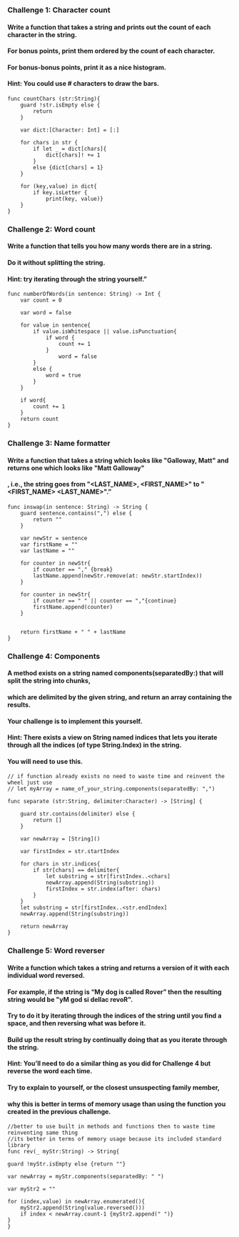 ### Challenge 1: Character count
#### Write a function that takes a string and prints out the count of each character in the string.
#### For bonus points, print them ordered by the count of each character.
#### For bonus-bonus points, print it as a nice histogram.
#### Hint: You could use # characters to draw the bars.
```
func countChars (str:String){
    guard !str.isEmpty else {
        return
    }
    
    var dict:[Character: Int] = [:]
    
    for chars in str {
        if let _ = dict[chars]{
            dict[chars]! += 1
        }
        else {dict[chars] = 1}
    }
    
    for (key,value) in dict{
        if key.isLetter {
            print(key, value)}
    }
}
```
### Challenge 2: Word count
#### Write a function that tells you how many words there are in a string. 
#### Do it without splitting the string.
#### Hint: try iterating through the string yourself.”
```
func numberOfWords(in sentence: String) -> Int {
    var count = 0
    
    var word = false
    
    for value in sentence{
        if value.isWhitespace || value.isPunctuation{
            if word {
                count += 1
            }
                word = false
        }
        else {
            word = true
        }
    }
    
    if word{
        count += 1
    }
    return count
}
```
### Challenge 3: Name formatter
#### Write a function that takes a string which looks like "Galloway, Matt" and returns one which looks like "Matt Galloway"
#### , i.e., the string goes from "<LAST_NAME>, <FIRST_NAME>" to "<FIRST_NAME> <LAST_NAME>".”
```
func inswap(in sentence: String) -> String {
    guard sentence.contains(",") else {
        return ""
    }
    
    var newStr = sentence
    var firstName = ""
    var lastName = ""
    
    for counter in newStr{
        if counter == "," {break}
        lastName.append(newStr.remove(at: newStr.startIndex))
    }
    
    for counter in newStr{
        if counter == " " || counter == ","{continue}
        firstName.append(counter)
    }
    
    
    return firstName + " " + lastName
}
```
### Challenge 4: Components
#### A method exists on a string named components(separatedBy:) that will split the string into chunks,
#### which are delimited by the given string, and return an array containing the results.
#### Your challenge is to implement this yourself.
#### Hint: There exists a view on String named indices that lets you iterate through all the indices (of type String.Index) in the string.
#### You will need to use this.
```
// if function already exists no need to waste time and reinvent the wheel just use 
// let myArray = name_of_your_string.components(separatedBy: ",")

func separate (str:String, delimiter:Character) -> [String] {
    
    guard str.contains(delimiter) else {
        return []
    }
    
    var newArray = [String]()
    
    var firstIndex = str.startIndex
    
    for chars in str.indices{
        if str[chars] == delimiter{
            let substring = str[firstIndex..<chars]
            newArray.append(String(substring))
            firstIndex = str.index(after: chars)
        }
    }
    let substring = str[firstIndex..<str.endIndex]
    newArray.append(String(substring))
    
    return newArray
}
```
### Challenge 5: Word reverser
#### Write a function which takes a string and returns a version of it with each individual word reversed.
#### For example, if the string is “My dog is called Rover” then the resulting string would be "yM god si dellac revoR".
#### Try to do it by iterating through the indices of the string until you find a space, and then reversing what was before it.
#### Build up the result string by continually doing that as you iterate through the string.
#### Hint: You’ll need to do a similar thing as you did for Challenge 4 but reverse the word each time.
#### Try to explain to yourself, or the closest unsuspecting family member,
#### why this is better in terms of memory usage than using the function you created in the previous challenge.
```
//better to use built in methods and functions then to waste time reinventing same thing
//its better in terms of memory usage because its included standard library
func rev(_ myStr:String) -> String{

guard !myStr.isEmpty else {return ""}

var newArray = myStr.components(separatedBy: " ")

var myStr2 = ""

for (index,value) in newArray.enumerated(){
    myStr2.append(String(value.reversed()))
    if index < newArray.count-1 {myStr2.append(" ")}
}
}
```

